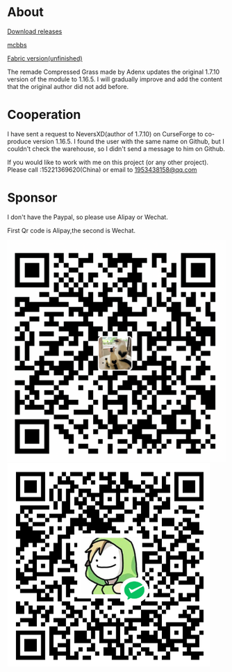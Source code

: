 # About

[Download releases](https://github.com/Adenx0/Compressed_Grass_Reborn/releases)

[mcbbs](https://www.mcbbs.net/thread-1332428-1-1.html)

[Fabric version(unfinished)](https://github.com/Adenx0/CompressedGrassReborn-Fabric)

The remade Compressed Grass made by Adenx updates the original 1.7.10 version of the module to 1.16.5. I will gradually improve and add the content that the original author did not add before.

# Cooperation

I have sent a request to NeversXD(author of 1.7.10) on CurseForge to co-produce version 1.16.5. I found the user with the same name on Github, but I couldn't check the warehouse, so I didn't send a message to him on Github.

If you would like to work with me on this project (or any other project). Please call :15221369620(China) or email to 1953438158@qq.com

# Sponsor

I don't have the Paypal, so please use Alipay or Wechat.

First Qr code is Alipay,the second is Wechat.

![1658632943015](image/README/1658632943015.png "Alipay")![1658632951516](image/README/1658632951516.png "Wechat")
